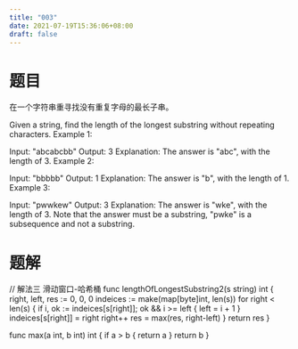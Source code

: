 ```yaml
---
title: "003"
date: 2021-07-19T15:36:06+08:00
draft: false
---
```

# 题目
在一个字符串重寻找没有重复字母的最长子串。

Given a string, find the length of the longest substring without repeating characters.
Example 1:


Input: "abcabcbb"
Output: 3
Explanation: The answer is "abc", with the length of 3.
Example 2:


Input: "bbbbb"
Output: 1
Explanation: The answer is "b", with the length of 1.
Example 3:


Input: "pwwkew"
Output: 3
Explanation: The answer is "wke", with the length of 3.
Note that the answer must be a substring, "pwke" is a subsequence and not a substring.

#  题解
// 解法三 滑动窗口-哈希桶
func lengthOfLongestSubstring2(s string) int {
    right, left, res := 0, 0, 0
    indeices := make(map[byte]int, len(s))
    for right < len(s) {
        if i, ok := indeices[s[right]]; ok && i >= left {
            left = i + 1
        }
        indeices[s[right]] = right
        right++
        res = max(res, right-left)
    }
    return res
}

func max(a int, b int) int {
    if a > b {
        return a
    }
    return b
}
